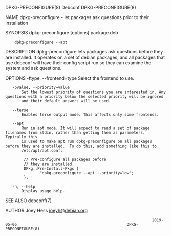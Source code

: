 DPKG-PRECONFIGURE(8)                                                  Debconf                                                 DPKG-PRECONFIGURE(8)

NAME
       dpkg-preconfigure - let packages ask questions prior to their installation

SYNOPSIS
        dpkg-preconfigure [options] package.deb

        dpkg-preconfigure --apt

DESCRIPTION
       dpkg-preconfigure lets packages ask questions before they are installed.  It operates on a set of debian packages, and all packages that
       use debconf will have their config script run so they can examine the system and ask questions.

OPTIONS
       -ftype, --frontend=type
           Select the frontend to use.

       -pvalue, --priority=value
           Set the lowest priority of questions you are interested in. Any questions with a priority below the selected priority will be ignored
           and their default answers will be used.

       --terse
           Enables terse output mode. This affects only some frontends.

       --apt
           Run in apt mode. It will expect to read a set of package filenames from stdin, rather than getting them as parameters. Typically this
           is used to make apt run dpkg-preconfigure on all packages before they are installed.  To do this, add something like this to
           /etc/apt/apt.conf:

            // Pre-configure all packages before
            // they are installed.
            DPkg::Pre-Install-Pkgs {
                   "dpkg-preconfigure --apt --priority=low";
            };

       -h, --help
           Display usage help.

SEE ALSO
       debconf(7)

AUTHOR
       Joey Hess <joeyh@debian.org>

                                                                    2019-05-06                                                DPKG-PRECONFIGURE(8)
